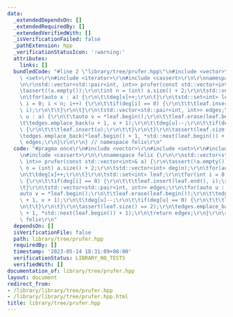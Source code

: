 ```yaml
---
data:
  _extendedDependsOn: []
  _extendedRequiredBy: []
  _extendedVerifiedWith: []
  _isVerificationFailed: false
  _pathExtension: hpp
  _verificationStatusIcon: ':warning:'
  attributes:
    links: []
  bundledCode: "#line 2 \"library/tree/prufer.hpp\"\n#include <vector>\r\n#include\
    \ <set>\r\n#include <iterator>\r\n#include <cassert>\r\n\r\nnamespace felix {\r\
    \n\r\nstd::vector<std::pair<int, int>> prufer(const std::vector<int>& a) {\r\n\
    \tassert(!a.empty());\r\n\tint n = (int) a.size() + 2;\r\n\tstd::vector<int> deg(n);\r\
    \n\tfor(auto x : a) {\r\n\t\tdeg[x]++;\r\n\t}\r\n\tstd::set<int> leaf;\r\n\tfor(int\
    \ i = 0; i < n; i++) {\r\n\t\tif(deg[i] == 0) {\r\n\t\t\tleaf.insert(leaf.end(),\
    \ i);\r\n\t\t}\r\n\t}\r\n\tstd::vector<std::pair<int, int>> edges;\r\n\tfor(auto\
    \ u : a) {\r\n\t\tauto v = *leaf.begin();\r\n\t\tleaf.erase(leaf.begin());\r\n\
    \t\tedges.emplace_back(u + 1, v + 1);\r\n\t\tdeg[u]--;\r\n\t\tif(deg[u] == 0)\
    \ {\r\n\t\t\tleaf.insert(u);\r\n\t\t}\r\n\t}\r\n\tassert(leaf.size() == 2);\r\n\
    \tedges.emplace_back(*leaf.begin() + 1, *std::next(leaf.begin()) + 1);\r\n\treturn\
    \ edges;\r\n}\r\n\r\n} // namespace felix\r\n"
  code: "#pragma once\r\n#include <vector>\r\n#include <set>\r\n#include <iterator>\r\
    \n#include <cassert>\r\n\r\nnamespace felix {\r\n\r\nstd::vector<std::pair<int,\
    \ int>> prufer(const std::vector<int>& a) {\r\n\tassert(!a.empty());\r\n\tint\
    \ n = (int) a.size() + 2;\r\n\tstd::vector<int> deg(n);\r\n\tfor(auto x : a) {\r\
    \n\t\tdeg[x]++;\r\n\t}\r\n\tstd::set<int> leaf;\r\n\tfor(int i = 0; i < n; i++)\
    \ {\r\n\t\tif(deg[i] == 0) {\r\n\t\t\tleaf.insert(leaf.end(), i);\r\n\t\t}\r\n\
    \t}\r\n\tstd::vector<std::pair<int, int>> edges;\r\n\tfor(auto u : a) {\r\n\t\t\
    auto v = *leaf.begin();\r\n\t\tleaf.erase(leaf.begin());\r\n\t\tedges.emplace_back(u\
    \ + 1, v + 1);\r\n\t\tdeg[u]--;\r\n\t\tif(deg[u] == 0) {\r\n\t\t\tleaf.insert(u);\r\
    \n\t\t}\r\n\t}\r\n\tassert(leaf.size() == 2);\r\n\tedges.emplace_back(*leaf.begin()\
    \ + 1, *std::next(leaf.begin()) + 1);\r\n\treturn edges;\r\n}\r\n\r\n} // namespace\
    \ felix\r\n"
  dependsOn: []
  isVerificationFile: false
  path: library/tree/prufer.hpp
  requiredBy: []
  timestamp: '2023-05-14 18:31:09+08:00'
  verificationStatus: LIBRARY_NO_TESTS
  verifiedWith: []
documentation_of: library/tree/prufer.hpp
layout: document
redirect_from:
- /library/library/tree/prufer.hpp
- /library/library/tree/prufer.hpp.html
title: library/tree/prufer.hpp
---
```

